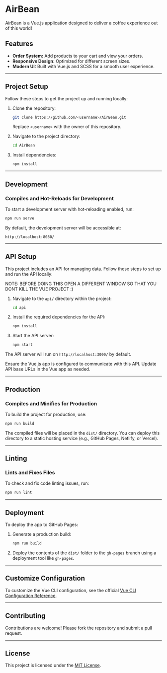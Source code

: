 
# AirBean

AirBean is a Vue.js application designed to deliver a coffee experience out of this world!

## Features
- **Order System:** Add products to your cart and view your orders.
- **Responsive Design:** Optimized for different screen sizes.
- **Modern UI:** Built with Vue.js and SCSS for a smooth user experience.

---

## Project Setup

Follow these steps to get the project up and running locally:

1. Clone the repository:
   ```bash
   git clone https://github.com/<username>/AirBean.git
   ```
   Replace `<username>` with the owner of this repository.

2. Navigate to the project directory:
   ```bash
   cd AirBean
   ```

3. Install dependencies:
   ```bash
   npm install
   ```

---

## Development

### Compiles and Hot-Reloads for Development
To start a development server with hot-reloading enabled, run:
```bash
npm run serve
```

By default, the development server will be accessible at:
```
http://localhost:8080/
```

---

## API Setup

This project includes an API for managing data. Follow these steps to set up and run the API locally:

NOTE: BEFORE DOING THIS OPEN A DIFFERENT WINDOW SO THAT YOU DONT KILL THE VUE PROJECT :)

1. Navigate to the `api/` directory within the project:
   ```bash
   cd api
   ```

2. Install the required dependencies for the API:
   ```bash
   npm install
   ```

3. Start the API server:
   ```bash
   npm start
   ```

The API server will run on `http://localhost:3000/` by default.

Ensure the Vue.js app is configured to communicate with this API. Update API base URLs in the Vue app as needed.

---

## Production

### Compiles and Minifies for Production
To build the project for production, use:
```bash
npm run build
```

The compiled files will be placed in the `dist/` directory. You can deploy this directory to a static hosting service (e.g., GitHub Pages, Netlify, or Vercel).

---

## Linting

### Lints and Fixes Files
To check and fix code linting issues, run:
```bash
npm run lint
```

---

## Deployment

To deploy the app to GitHub Pages:
1. Generate a production build:
   ```bash
   npm run build
   ```
2. Deploy the contents of the `dist/` folder to the `gh-pages` branch using a deployment tool like `gh-pages`.

---

## Customize Configuration

To customize the Vue CLI configuration, see the official [Vue CLI Configuration Reference](https://cli.vuejs.org/config/).

---

## Contributing
Contributions are welcome! Please fork the repository and submit a pull request.

---

## License
This project is licensed under the [MIT License](LICENSE).
